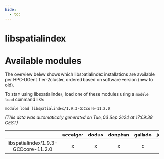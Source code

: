 ```yaml
---
hide:
  - toc
---
```


libspatialindex
===============

# Available modules


The overview below shows which libspatialindex installations are available per HPC-UGent Tier-2cluster, ordered based on software version (new to old).

To start using libspatialindex, load one of these modules using a `module load` command like:

```shell
module load libspatialindex/1.9.3-GCCcore-11.2.0
```

*(This data was automatically generated on Tue, 03 Sep 2024 at 17:09:38 CEST)*  

| |accelgor|doduo|donphan|gallade|joltik|shinx|skitty|
| :---: | :---: | :---: | :---: | :---: | :---: | :---: | :---: |
|libspatialindex/1.9.3-GCCcore-11.2.0|x|x|x|x|x|-|x|
